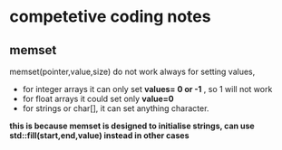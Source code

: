 # competetive coding notes

## memset
memset(pointer,value,size) do not work always for setting values,

- for integer arrays it can only set **values= 0 or -1** , so 1 will not work
- for float arrays it could set only **value=0**
- for strings or char[], it can set anything character.

**this is because memset is designed to initialise strings, can use std::fill(start,end,value) instead in other cases**
